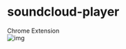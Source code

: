 # soundcloud-player
Chrome Extension  
![img](https://raw.githubusercontent.com/S4WA/soundcloud-player/master/img/0527.png)
